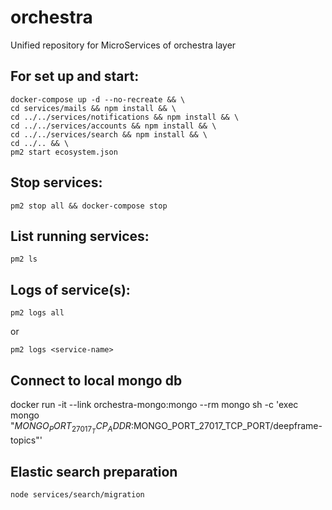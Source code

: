 # orchestra
Unified repository for MicroServices of orchestra layer

## For set up and start:
```
docker-compose up -d --no-recreate && \
cd services/mails && npm install && \
cd ../../services/notifications && npm install && \
cd ../../services/accounts && npm install && \
cd ../../services/search && npm install && \
cd ../.. && \
pm2 start ecosystem.json
```

## Stop services:
```pm2 stop all && docker-compose stop```

## List running services:
```pm2 ls```

## Logs of service(s):
```pm2 logs all```

or

```pm2 logs <service-name>```


## Connect to local mongo db
docker run -it --link orchestra-mongo:mongo --rm mongo sh -c 'exec mongo "$MONGO_PORT_27017_TCP_ADDR:$MONGO_PORT_27017_TCP_PORT/deepframe-topics"'

## Elastic search preparation
```node services/search/migration```

